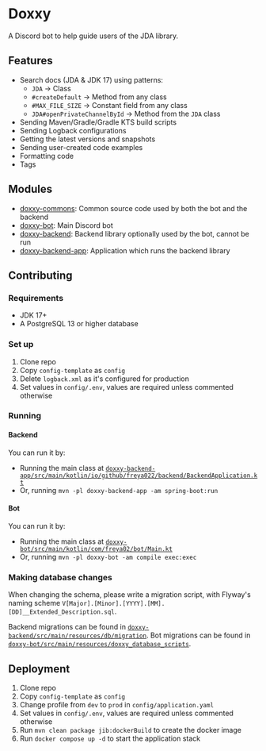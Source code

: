 # Doxxy
A Discord bot to help guide users of the JDA library.

## Features
* Search docs (JDA & JDK 17) using patterns:
  * `JDA` -> Class
  * `#createDefault` -> Method from any class
  * `#MAX_FILE_SIZE` -> Constant field from any class
  * `JDA#openPrivateChannelById` -> Method from the `JDA` class
* Sending Maven/Gradle/Gradle KTS build scripts
* Sending Logback configurations
* Getting the latest versions and snapshots
* Sending user-created code examples
* Formatting code
* Tags

## Modules
* [doxxy-commons](doxxy-commons): Common source code used by both the bot and the backend
* [doxxy-bot](doxxy-bot): Main Discord bot
* [doxxy-backend](doxxy-backend): Backend library optionally used by the bot, cannot be run
* [doxxy-backend-app](doxxy-backend-app): Application which runs the backend library

## Contributing
### Requirements
* JDK 17+
* A PostgreSQL 13 or higher database

### Set up
1. Clone repo
2. Copy `config-template` as `config`
3. Delete `logback.xml` as it's configured for production
4. Set values in `config/.env`, values are required unless commented otherwise

### Running
#### Backend
You can run it by:
- Running the main class at [`doxxy-backend-app/src/main/kotlin/io/github/freya022/backend/BackendApplication.kt`](./doxxy-backend-app/src/main/kotlin/io/github/freya022/backend/BackendApplication.kt)
- Or, running `mvn -pl doxxy-backend-app -am spring-boot:run`

#### Bot
You can run it by:
- Running the main class at [`doxxy-bot/src/main/kotlin/com/freya02/bot/Main.kt`](./doxxy-bot/src/main/kotlin/com/freya02/bot/Main.kt)
- Or, running `mvn -pl doxxy-bot -am compile exec:exec`

### Making database changes
When changing the schema, please write a migration script,
with Flyway's naming scheme `V[Major].[Minor].[YYYY].[MM].[DD]__Extended_Description.sql`.

Backend migrations can be found in [`doxxy-backend/src/main/resources/db/migration`](./doxxy-backend/src/main/resources/db/migration).
Bot migrations can be found in [`doxxy-bot/src/main/resources/doxxy_database_scripts`](./doxxy-bot/src/main/resources/doxxy_database_scripts).

## Deployment
1. Clone repo
2. Copy `config-template` as `config`
3. Change profile from `dev` to `prod` in `config/application.yaml`
4. Set values in `config/.env`, values are required unless commented otherwise
5. Run `mvn clean package jib:dockerBuild` to create the docker image
6. Run `docker compose up -d` to start the application stack